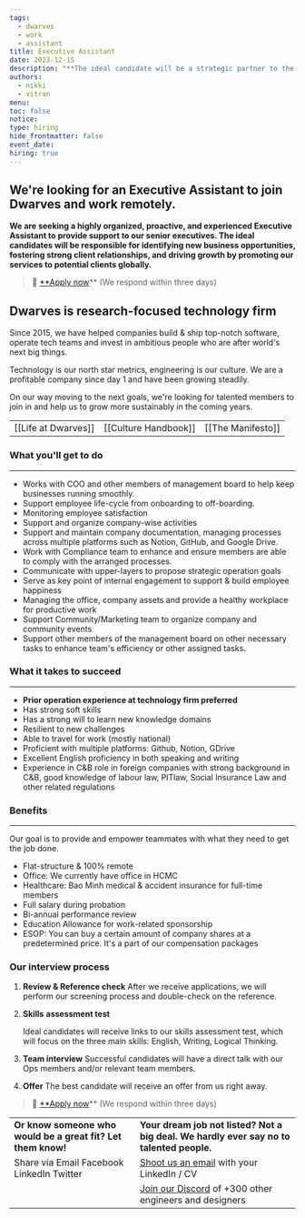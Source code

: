 ```yaml
---
tags:
  - dwarves
  - work
  - assistant
title: Executive Assistant
date: 2023-12-15
description: "**The ideal candidate will be a strategic partner to the leadership team, ensuring efficient workflow and contributing to the overall growth of the company.**"
authors:
  - nikki
  - vitran
menu: 
toc: false
notice: 
type: hiring
hide_frontmatter: false
event_date: 
hiring: true
---
```

## We're looking for an Executive Assistant to join Dwarves and work remotely.

**We are seeking a highly organized, proactive, and experienced Executive Assistant to provide support to our senior executives. The ideal candidates will be responsible for identifying new business opportunities, fostering strong client relationships, and driving growth by promoting our services to potential clients globally.**

> 🤘 [**Apply now](https://form.typeform.com/to/ZBfyiqMM)** (We respond within three days)

## Dwarves is research-focused technology firm

Since 2015, we have helped companies build & ship top-notch software, operate tech teams and invest in ambitious people who are after world's next big things.

Technology is our north star metrics, engineering is our culture. We are a profitable company since day 1 and have been growing steadily.

On our way moving to the next goals, we're looking for talented members to join in and help us to grow more sustainably in the coming years.

|                     |                      |                   |
| ------------------- | -------------------- | ----------------- |
| [[Life at Dwarves]] | [[Culture Handbook]] | [[The Manifesto]] | 

### What you'll get to do

---

- Works with COO and other members of management board to help keep businesses running smoothly.
- Support employee life-cycle from onboarding to off-boarding.
- Monitoring employee satisfaction
- Support and organize company-wise activities
- Support and maintain company documentation, managing processes across multiple platforms such as Notion, GitHub, and Google Drive.
- Work with Compliance team to enhance and ensure members are able to comply with the arranged processes.
- Communicate with upper-layers to propose strategic operation goals
- Serve as key point of internal engagement to support & build employee happiness
- Managing the office, company assets and provide a healthy workplace for productive work
- Support Community/Marketing team to organize company and community events
- Support other members of the management board on other necessary tasks to enhance team's efficiency or other assigned tasks.

### What it takes to succeed

---

- **Prior operation experience at technology firm preferred**
- Has strong soft skills
- Has a strong will to learn new knowledge domains
- Resilient to new challenges
- Able to travel for work (mostly national)
- Proficient with multiple platforms: Github, Notion, GDrive
- Excellent English proficiency in both speaking and writing
- Experience in C&B role in foreign companies with strong background in C&B, good knowledge of labour law, PITlaw, Social Insurance Law and other related regulations

### Benefits

---

Our goal is to provide and empower teammates with what they need to get the job done.

- Flat-structure & 100% remote
- Office: We currently have office in HCMC
- Healthcare: Bao Minh medical & accident insurance for full-time members
- Full salary during probation
- Bi-annual performance review
- Education Allowance for work-related sponsorship
- ESOP: You can buy a certain amount of company shares at a predetermined price. It's a part of our compensation packages

### Our interview process

1. **Review & Reference check** After we receive applications, we will perform our screening process and double-check on the reference.
    
2. **Skills** **assessment test**
    
    Ideal candidates will receive links to our skills assessment test, which will focus on the three main skills: English, Writing, Logical Thinking.
    
3. **Team interview** Successful candidates will have a direct talk with our Ops members and/or relevant team members.
    
4. **Offer** The best candidate will receive an offer from us right away.


> 🤘 [**Apply now](https://form.typeform.com/to/ZBfyiqMM)** (We respond within three days)


|                                                              |                                                                                         |
| ------------------------------------------------------------ | --------------------------------------------------------------------------------------- |
| **Or know someone who would be a great fit? Let them know!** | **Your dream job not listed? Not a big deal. We hardly ever say no to talented people.**    |
| Share via Email Facebook LinkedIn Twitter                    | [Shoot us an email](mailto:spawn@dwarvesv.com) with your LinkedIn / CV                  |
|                                                              | [Join our Discord](https://discord.gg/S9nDzc4yE9) of +300 other engineers and designers | 
